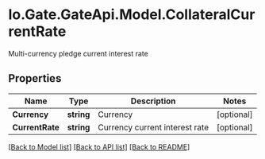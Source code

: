 
# Io.Gate.GateApi.Model.CollateralCurrentRate

Multi-currency pledge current interest rate

## Properties

Name | Type | Description | Notes
------------ | ------------- | ------------- | -------------
**Currency** | **string** | Currency | [optional] 
**CurrentRate** | **string** | Currency current interest rate | [optional] 

[[Back to Model list]](../README.md#documentation-for-models)
[[Back to API list]](../README.md#documentation-for-api-endpoints)
[[Back to README]](../README.md)
